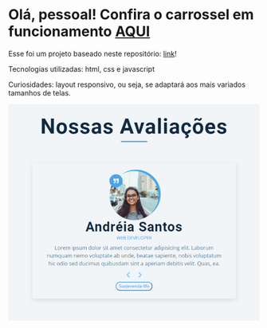 # Olá, pessoal! Confira o carrossel em funcionamento [AQUI]()

Esse foi um projeto baseado neste repositório: [link](https://github.com/john-smilga/javascript-basic-projects/tree/master/03-reviews)!

Tecnologias utilizadas: html, css e javascript

Curiosidades: layout responsivo, ou seja, se adaptará aos mais variados tamanhos de telas.

<div align='center'>
    <img src="screenshots/carrossel.png">
</div>